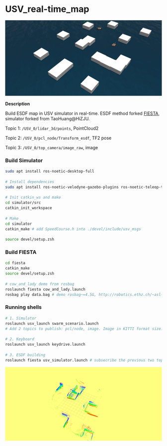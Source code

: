 # USV_real-time_map

![figure1](./figure/figure1.jpg)

**Description**

Build ESDF map in USV simulator in real-time. ESDF method forked [FIESTA](https://github.com/HKUST-Aerial-Robotics/FIESTA), simulator forked from TaoHuang@HiZJU.

Topic 1: `/USV_0/lidar_3d/points`, PointCloud2

Topic 2: `/USV_0/pcl_node/Transform_esdf`, TF2 pose

Topic 3: `/USV_0/top_camera/image_raw`, image

### Build Simulator

```bash
sudo apt install ros-noetic-desktop-full

# Install dependencies
sudo apt install ros-noetic-velodyne-gazebo-plugins ros-noetic-teleop-twist-keyboard ros-noetic-xacro ros-noetic-pcl-conversions ros-noetic-robot-localization

# Init catkin_ws and make
cd simulator/src
catkin_init_workspace

# Make
cd simulator
catkin_make # add SpeedCourse.h into ./devel/include/usv_msgs

source devel/setup.zsh
```

### Build FIESTA

```bash
cd fiesta
catkin_make
source devel/setup.zsh

# cow_and_lady demo from rosbag
roslaunch fiesta cow_and_lady.launch
rosbag play data.bag # demo rosbag~=4.5G, http://robotics.ethz.ch/~asl-datasets/iros_2017_voxblox/data.bag
```

### Running shells

```bash
# 1. Simulator
roslaunch usv_launch swarm_scenario.launch
# Add 2 topics to publish: pcl/node, image. Image in KITTI format size.

# 2. Keyboard
roslaunch usv_launch keydrive.launch

# 3. ESDF building
roslaunch fiesta usv_simulator.launch # subsecribe the previous two topics
```

![figure2](./figure/figure2.png)

